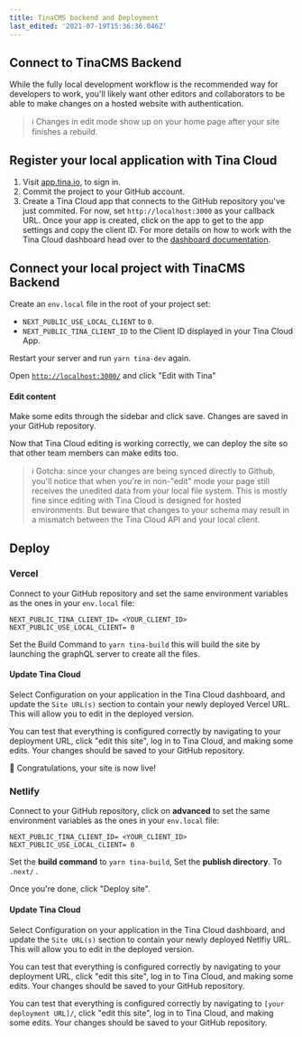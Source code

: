 ```yaml
---
title: TinaCMS backend and Deployment
last_edited: '2021-07-19T15:36:36.046Z'
---
```


## Connect to TinaCMS Backend

While the fully local development workflow is the recommended way for developers to work, you'll likely want other editors and collaborators to be able to make changes on a hosted website with authentication.

> ℹ️ Changes in edit mode show up on your home page after your site finishes a rebuild.

## Register your local application with Tina Cloud

1. Visit [app.tina.io](https://app.tina.io/register), to sign in.
2. Commit the project to your GitHub account.
3. Create a Tina Cloud app that connects to the GitHub repository you've just commited. For now, set `http://localhost:3000` as your callback URL. Once your app is created, click on the app to get to the app settings and copy the client ID. For more details on how to work with the Tina Cloud dashboard head over to the [dashboard documentation](/docs/tina-cloud/dashboard/).

## Connect your local project with TinaCMS Backend

Create an `env.local` file in the root of your project set:

- `NEXT_PUBLIC_USE_LOCAL_CLIENT` to `0`.
- `NEXT_PUBLIC_TINA_CLIENT_ID` to the Client ID displayed in your Tina Cloud App.

Restart your server and run `yarn tina-dev` again.

Open [`http://localhost:3000/`](http://localhost:3000/) and click "Edit with Tina"

#### Edit content

Make some edits through the sidebar and click save. Changes are saved in your GitHub repository.

Now that Tina Cloud editing is working correctly, we can deploy the site so that other team members can make edits too.

> ℹ️ Gotcha: since your changes are being synced directly to Github, you'll notice that when you're in non-"edit" mode your page still receives the unedited data from your local file system. This is mostly fine since editing with Tina Cloud is designed for hosted environments. But beware that changes to your schema may result in a mismatch between the Tina Cloud API and your local client.

## Deploy

### Vercel

Connect to your GitHub repository and set the same environment variables as the ones in your `env.local` file:

```other
NEXT_PUBLIC_TINA_CLIENT_ID= <YOUR_CLIENT_ID>
NEXT_PUBLIC_USE_LOCAL_CLIENT= 0
```

Set the Build Command to `yarn tina-build` this will build the site by launching the graphQL server to create all the files.

#### Update Tina Cloud

Select Configuration on your application in the Tina Cloud dashboard, and update the `Site URL(s)` section to contain your newly deployed Vercel URL. This will allow you to edit in the deployed version.

You can test that everything is configured correctly by navigating to your deployment URL, click "edit this site", log in to Tina Cloud, and making some edits. Your changes should be saved to your GitHub repository.

🎉 Congratulations, your site is now live!

### Netlify

Connect to your GitHub repository, click on **advanced** to set the same environment variables as the ones in your `env.local` file:

```other
NEXT_PUBLIC_TINA_CLIENT_ID= <YOUR_CLIENT_ID>
NEXT_PUBLIC_USE_LOCAL_CLIENT= 0
```

Set the **build command** to `yarn tina-build`, Set the **publish directory**. To `.next/` .

Once you're done, click "Deploy site".

#### Update Tina Cloud

Select Configuration on your application in the Tina Cloud dashboard, and update the `Site URL(s)` section to contain your newly deployed Netlfiy URL. This will allow you to edit in the deployed version.

You can test that everything is configured correctly by navigating to your deployment URL, click "edit this site", log in to Tina Cloud, and making some edits. Your changes should be saved to your GitHub repository.

You can test that everything is configured correctly by navigating to `[your deployment URL]/`, click "edit this site", log in to Tina Cloud, and making some edits. Your changes should be saved to your GitHub repository.
